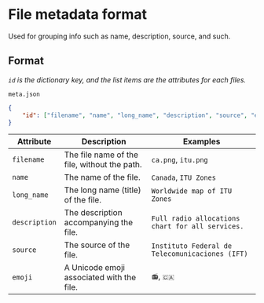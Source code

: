 # File metadata format

Used for grouping info such as name, description, source, and such.


## Format

*`id` is the dictionary key, and the list items are the attributes for each files.*

`meta.json`
```json
{
    "id": ["filename", "name", "long_name", "description", "source", "emoji"]
}
```

| Attribute     | Description                                     | Examples                                         |
| ------------- | ----------------------------------------------- | ------------------------------------------------ |
| `filename`    | The file name of the file, without the path.    | `ca.png`, `itu.png`                              |
| `name`        | The name of the file.                           | `Canada`, `ITU Zones`                            |
| `long_name`   | The long name (title) of the file.              | `Worldwide map of ITU Zones`                     |
| `description` | The description accompanying the file.          | `Full radio allocations chart for all services.` |
| `source`      | The source of the file.                         | `Instituto Federal de Telecomunicaciones (IFT)` |
| `emoji`       | A Unicode emoji associated with the file.       | `📻`, `🇨🇦`                                       |
